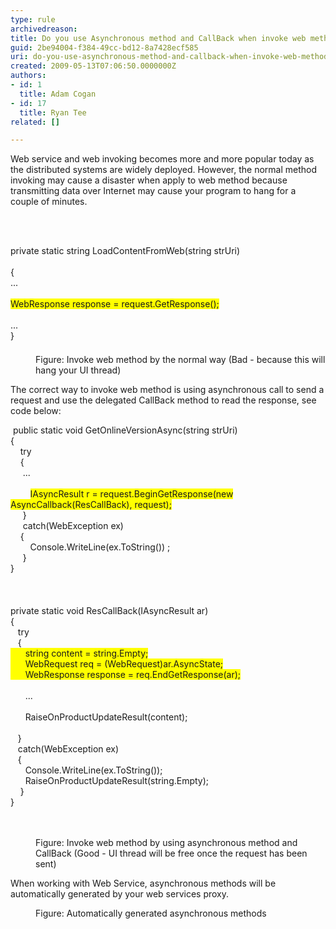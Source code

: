 ```yaml
---
type: rule
archivedreason: 
title: Do you use Asynchronous method and CallBack when invoke web method?
guid: 2be94004-f384-49cc-bd12-8a7428ecf585
uri: do-you-use-asynchronous-method-and-callback-when-invoke-web-method
created: 2009-05-13T07:06:50.0000000Z
authors:
- id: 1
  title: Adam Cogan
- id: 17
  title: Ryan Tee
related: []

---
```



Web service and web invoking becomes more and more popular today as the distributed systems are widely deployed. However, the normal method invoking may cause a disaster when apply to web method because transmitting data over Internet may cause your program to hang for a couple of minutes. 

<br><excerpt class='endintro'></excerpt><br>

  <dl class="badCode">
    <dt style="width&#58;91.56%;height&#58;174px;">private static string LoadContentFromWeb(string strUri) <br>
    <br>
    &#123; <br>
    ... <br>
    <br>
    <span style="background-color&#58;#ffff00;">WebResponse response = request.GetResponse(); </span><br>
    <br>
    ...<br>
    &#125; </dt>
    <dd>Figure&#58; Invoke web method by the normal way (Bad - because this will hang your UI thread) </dd>
</dl>
<p>The correct way to invoke web method is using asynchronous call to send a request and use the delegated CallBack method to read the response, see code below&#58;</p>
<dl class="goodCode">
    <dt style="width&#58;91.4%;height&#58;660px;">&#160;public static void GetOnlineVersionAsync(string strUri) <br>
    &#123; <br>
    &#160;&#160;&#160; try<br>
    &#160;&#160;&#160; &#123;<br>
    &#160;&#160;&#160;&#160; ...<br>
    <br>
    &#160;&#160;&#160;&#160;&#160;&#160;&#160; <span style="background-color&#58;#ffff00;">IAsyncResult r = request.BeginGetResponse(new AsyncCallback(ResCallBack), request);</span><br>
    &#160;&#160;&#160;&#160; &#125;<br>
    &#160;&#160;&#160;&#160; catch(WebException ex)<br>
    &#160;&#160;&#160; &#123;<br>
    &#160;&#160;&#160;&#160;&#160;&#160;&#160; Console.WriteLine(ex.ToString()) ; <br>
    &#160;&#160;&#160;&#160; &#125;<br>
    &#125;<br>
    <br>
    <br>
    <br>
    private static void ResCallBack(IAsyncResult ar)<br>
    &#123;<br>
    &#160;&#160; try<br>
    &#160;&#160; &#123;<br>
    <span style="background-color&#58;#ffff00;">&#160;&#160;&#160;&#160;&#160; string content = string.Empty;<br>
    &#160;&#160;&#160;&#160;&#160; WebRequest req = (WebRequest)ar.AsyncState;<br>
    &#160;&#160;&#160;&#160;&#160; WebResponse response = req.EndGetResponse(ar);</span><br>
    <br>
    &#160;&#160;&#160;&#160;&#160; ...<br>
    <br>
    &#160;&#160;&#160;&#160;&#160; RaiseOnProductUpdateResult(content);<br>
    <br>
    &#160;&#160; &#125;<br>
    &#160;&#160; catch(WebException ex)<br>
    &#160;&#160; &#123;<br>
    &#160;&#160;&#160;&#160;&#160; Console.WriteLine(ex.ToString());<br>
    &#160;&#160;&#160;&#160;&#160; RaiseOnProductUpdateResult(string.Empty);<br>
    &#160;&#160;&#160; &#125;<br>
    &#125; </dt>
    <dd>Figure&#58; Invoke web method by using asynchronous method and CallBack (Good - UI thread will be free once the request has been sent) </dd>
</dl>
<p>When working with Web Service, asynchronous methods will be automatically generated by your web services proxy.</p>
<dl class="image">
    <dt><img alt="" style="border-bottom&#58;0px solid;border-left&#58;0px solid;border-top&#58;0px solid;border-right&#58;0px solid;" border="0" src="/PublishingImages/AsyncCallBack-Rulest1.gif" /> </dt>
    <dd>Figure&#58; Automatically generated asynchronous methods</dd>
</dl>




